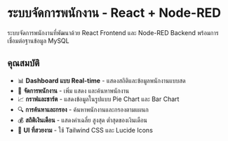 # ระบบจัดการพนักงาน - React + Node-RED

ระบบจัดการพนักงานที่พัฒนาด้วย React Frontend และ Node-RED Backend พร้อมการเชื่อมต่อฐานข้อมูล MySQL

## คุณสมบัติ

- 📊 **Dashboard แบบ Real-time** - แสดงสถิติและข้อมูลพนักงานแบบสด
- 👥 **จัดการพนักงาน** - เพิ่ม แสดง และค้นหาพนักงาน
- 📈 **กราฟและชาร์ต** - แสดงข้อมูลในรูปแบบ Pie Chart และ Bar Chart
- 🔍 **การค้นหาและกรอง** - ค้นหาพนักงานและกรองตามแผนก
- 💰 **สถิติเงินเดือน** - แสดงค่าเฉลี่ย สูงสุด ต่ำสุดของเงินเดือน
- 🎨 **UI ที่สวยงาม** - ใช้ Tailwind CSS และ Lucide Icons
